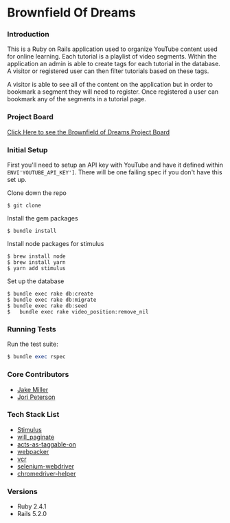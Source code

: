 # Brownfield Of Dreams

### Introduction

This is a Ruby on Rails application used to organize YouTube content used for online learning. Each tutorial is a playlist of video segments. Within the application an admin is able to create tags for each tutorial in the database. A visitor or registered user can then filter tutorials based on these tags.

A visitor is able to see all of the content on the application but in order to bookmark a segment they will need to register. Once registered a user can bookmark any of the segments in a tutorial page.

### Project Board

[Click Here to see the Brownfield of Dreams Project Board](https://github.com/Jake0Miller/brownfield-of-dreams/projects/1)


### Initial Setup

First you'll need to setup an API key with YouTube and have it defined within `ENV['YOUTUBE_API_KEY']`. There will be one failing spec if you don't have this set up.

Clone down the repo
```
$ git clone
```

Install the gem packages
```
$ bundle install
```

Install node packages for stimulus
```
$ brew install node
$ brew install yarn
$ yarn add stimulus
```

Set up the database
```
$ bundle exec rake db:create
$ bundle exec rake db:migrate
$ bundle exec rake db:seed
$	bundle exec rake video_position:remove_nil
```

### Running Tests

Run the test suite:
```ruby
$ bundle exec rspec
```

### Core Contributors

- [Jake Miller](https://github.com/Jake0Miller)
- [Jori Peterson](https://github.com/JoriPeterson)


### Tech Stack List

* [Stimulus](https://github.com/stimulusjs/stimulus)
* [will_paginate](https://github.com/mislav/will_paginate)
* [acts-as-taggable-on](https://github.com/mbleigh/acts-as-taggable-on)
* [webpacker](https://github.com/rails/webpacker)
* [vcr](https://github.com/vcr/vcr)
* [selenium-webdriver](https://www.seleniumhq.org/docs/03_webdriver.jsp)
* [chromedriver-helper](http://chromedriver.chromium.org/)

### Versions

* Ruby 2.4.1
* Rails 5.2.0
